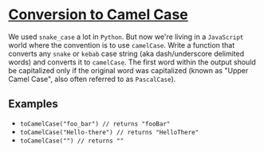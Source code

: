 # [Conversion to Camel Case](https://edstem.org/au/courses/8571/challenges/70268)

We used `snake_case` a lot in `Python`. But now we're living in a `JavaScript` world where the convention is to use `camelCase`. Write a function that converts any `snake` or `kebab` case string (aka dash/underscore delimited words) and converts it to `camelCase`. The first word within the output should be capitalized only if the original word was capitalized (known as "Upper Camel Case", also often referred to as `PascalCase`).

## Examples

- `toCamelCase("foo_bar") // returns "fooBar"`
- `toCamelCase("Hello-there") // returns "HelloThere"`
- `toCamelCase("") // returns ""`

